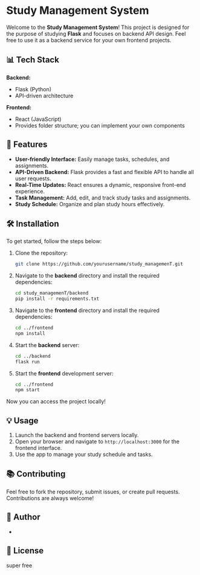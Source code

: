 # Study Management System

Welcome to the **Study Management System**! This project is designed for the purpose of studying **Flask** and focuses on backend API design. Feel free to use it as a backend service for your own frontend projects.

## 📊 Tech Stack

**Backend:**  
- Flask (Python)  
- API-driven architecture  

**Frontend:**  
- React (JavaScript)  
- Provides folder structure; you can implement your own components  

## 🚀 Features
- **User-friendly Interface:** Easily manage tasks, schedules, and assignments.  
- **API-Driven Backend:** Flask provides a fast and flexible API to handle all user requests.  
- **Real-Time Updates:** React ensures a dynamic, responsive front-end experience.  
- **Task Management:** Add, edit, and track study tasks and assignments.  
- **Study Schedule:** Organize and plan study hours effectively.

## 🛠️ Installation

To get started, follow the steps below:

1. Clone the repository:

    ```bash
    git clone https://github.com/yourusername/study_managemenT.git
    ```

2. Navigate to the **backend** directory and install the required dependencies:

    ```bash
    cd study_managemenT/backend
    pip install -r requirements.txt
    ```

3. Navigate to the **frontend** directory and install the required dependencies:

    ```bash
    cd ../frontend
    npm install
    ```

4. Start the **backend** server:

    ```bash
    cd ../backend
    flask run
    ```

5. Start the **frontend** development server:

    ```bash
    cd ../frontend
    npm start
    ```

Now you can access the project locally!

## 💡 Usage

1. Launch the backend and frontend servers locally.
2. Open your browser and navigate to `http://localhost:3000` for the frontend interface.
3. Use the app to manage your study schedule and tasks.

## 📚 Contributing

Feel free to fork the repository, submit issues, or create pull requests. Contributions are always welcome!

## 👥 Author
-

## 📜 License 
super free
